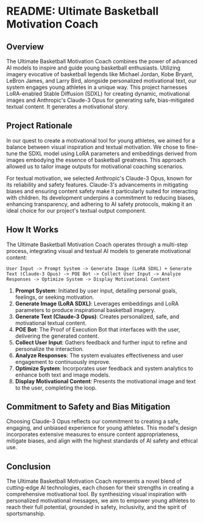 
# README: Ultimate Basketball Motivation Coach

## Overview
The Ultimate Basketball Motivation Coach combines the power of advanced AI models to inspire and guide young basketball enthusiasts. Utilizing imagery evocative of basketball legends like Michael Jordan, Kobe Bryant, LeBron James, and Larry Bird, alongside personalized motivational text, our system engages young athletes in a unique way. This project harnesses LoRA-enabled Stable Diffusion (SDXL) for creating dynamic, motivational images and Anthropic's Claude-3 Opus for generating safe, bias-mitigated textual content. It generates a motivational story. 

## Project Rationale
In our quest to create a motivational tool for young athletes, we aimed for a balance between visual inspiration and textual motivation. We chose to fine-tune the SDXL model using LoRA parameters and embeddings derived from images embodying the essence of basketball greatness. This approach allowed us to tailor image outputs for motivational coaching scenarios. 

For textual motivation, we selected Anthropic's Claude-3 Opus, known for its reliability and safety features. Claude-3's advancements in mitigating biases and ensuring content safety make it particularly suited for interacting with children. Its development underpins a commitment to reducing biases, enhancing transparency, and adhering to AI safety protocols, making it an ideal choice for our project's textual output component.

## How It Works
The Ultimate Basketball Motivation Coach operates through a multi-step process, integrating visual and textual AI models to generate motivational content:

```
User Input -> Prompt System -> Generate Image (LoRA SDXL) + Generate Text (Claude-3 Opus) -> POE Bot -> Collect User Input -> Analyze Responses -> Optimize System -> Display Motivational Content
```

1. **Prompt System**: Initiated by user input, detailing personal goals, feelings, or seeking motivation.
2. **Generate Image (LoRA SDXL)**: Leverages embeddings and LoRA parameters to produce inspirational basketball imagery.
3. **Generate Text (Claude-3 Opus)**: Creates personalized, safe, and motivational textual content.
4. **POE Bot**: The Proof of Execution Bot that interfaces with the user, delivering the generated content.
5. **Collect User Input**: Gathers feedback and further input to refine and personalize the interaction.
6. **Analyze Responses**: The system evaluates effectiveness and user engagement to continuously improve.
7. **Optimize System**: Incorporates user feedback and system analytics to enhance both text and image models.
8. **Display Motivational Content**: Presents the motivational image and text to the user, completing the loop.

## Commitment to Safety and Bias Mitigation
Choosing Claude-3 Opus reflects our commitment to creating a safe, engaging, and unbiased experience for young athletes. This model's design incorporates extensive measures to ensure content appropriateness, mitigate biases, and align with the highest standards of AI safety and ethical use.

## Conclusion
The Ultimate Basketball Motivation Coach represents a novel blend of cutting-edge AI technologies, each chosen for their strengths in creating a comprehensive motivational tool. By synthesizing visual inspiration with personalized motivational messages, we aim to empower young athletes to reach their full potential, grounded in safety, inclusivity, and the spirit of sportsmanship.